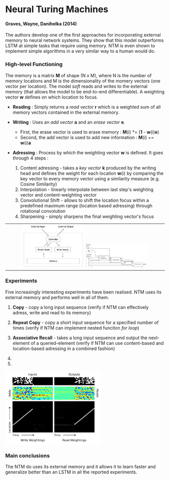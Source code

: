 # Neural Turing Machines
#### Graves, Wayne, Danihelka (2014)

The authors develop one of the first approaches for incorporating external memory to neural network systems. They show that this model outperforms LSTM at simple tasks that require using memory. NTM is even shown to implement simple algorithms in a very similar way to a human would do.

### High-level Functioning

The memory is a matrix **M** of shape (N x M), where N is the number of memory locations and M is the dimensionality of the momery vectors (one vector per location). The model *soft* reads and writes to the external memory (that allows the model to be end-to-end differentiable). A weighting vector **w** defines on which location to focus.

* **Reading** : Simply returns a *read vector* **r** which is a weighted sum of all memory vectors contained in the external memory.

* **Writing** : Uses an *add vector* **a** and an *erase vector* **e**. 
	* First, the erase vector is used to erase memory : **M**(i) *= (**1** - **w**(i)**e**)
	* Second, the add vector is used to add new information : **M**(i) += **w**(i)**a**

* **Adressing** : Process by which the weighting vector **w** is defined. It goes through 4 steps :
	1. Content adressing - takes a *key vector* **k** produced by the writing head and defines the weight for each location **w**(i) by comparing the key vector to every memory vector using a similarity measure (e.g. Cosine Similarity)
	2. Interpolation - linearly interpolate between last step's weighting vector and content-weighting vector
	3. Convolutional Shift - allows to shift the location focus within a predefined maximum range (location based adressing) through rotational convolution
	4. Sharpening - simply sharpens the final weighting vector's focus


<center>
<table>
	<tr>
		<td>
			<center>
			<img src="architecture.PNG" width="40%">
			<img src="adressing.PNG" width="40%">
			</center>
		</td>
	</tr>
</table>
</center>


### Experiments

Five increasingly interesting experiments have been realised. NTM uses its external memory and performs well in all of them.

1. **Copy** - copy a long input sequence (verify if NTM can effectively adress, write and read to its memory)

2. **Repeat Copy** - copy a short input sequence for a specified number of times (verify if NTM can implement nested funciton *for loop*)

3. **Associative Recall** - takes a long input sequence and output the next-element of a queried-element (verify if NTM can use content-based and location-based adressing in a combined fashion)

4. 

5. 


<img src="copy_process.PNG" width="60%" align="middle">

### Main conclusions

The NTM do uses its external memory and it allows it to learn faster and generalize better than an LSTM in all the reported experiments.
